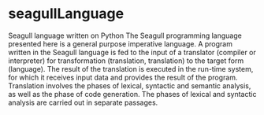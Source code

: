 # seagullLanguage
Seagull language written on Python
The Seagull programming language presented here is a general purpose imperative language.
A program written in the Seagull language is fed to the input of a translator (compiler or interpreter) for transformation (translation, translation) 
to the target form (language). The result of the translation is executed in the run-time system, for which it receives input data and provides 
the result of the program.
Translation involves the phases of lexical, syntactic and semantic analysis, as well as the phase of code generation. 
The phases of lexical and syntactic analysis are carried out in separate passages.
